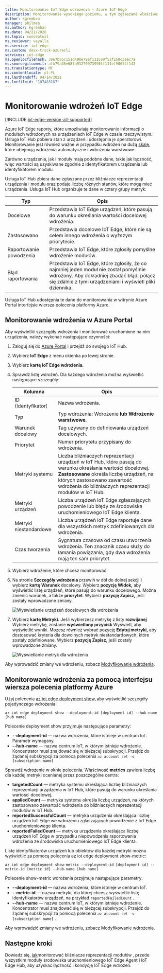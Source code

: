 ```yaml
---
title: Monitorowanie IoT Edge wdrożenia — Azure IoT Edge
description: Monitorowanie wysokiego poziomu, w tym zgłaszane właściwości edgeHub i edgeAgent oraz metryki automatycznego wdrażania.
author: kgremban
manager: philmea
ms.author: kgremban
ms.date: 04/21/2020
ms.topic: conceptual
ms.reviewer: veyalla
ms.service: iot-edge
ms.custom: devx-track-azurecli
services: iot-edge
ms.openlocfilehash: 39e7bb5c151d490e79ef111589f52f260c3e6c7a
ms.sourcegitcommit: afb79a35e687a91270973990ff111ef90634f142
ms.translationtype: MT
ms.contentlocale: pl-PL
ms.lasthandoff: 04/14/2021
ms.locfileid: "107483167"
---
```

# <a name="monitor-iot-edge-deployments"></a>Monitorowanie wdrożeń IoT Edge

[!INCLUDE [iot-edge-version-all-supported](../../includes/iot-edge-version-all-supported.md)]

Azure IoT Edge raporty, które umożliwiają monitorowanie informacji o modułach wdrożonych na urządzeniach IoT Edge w czasie rzeczywistym. Usługa IoT Hub pobiera stan z urządzeń i udostępnia je operatorowi. Monitorowanie jest również ważne w przypadku wdrożeń na dużą [skalę,](module-deployment-monitoring.md) które obejmują wdrożenia automatyczne i wdrożenia warstwowe.

Zarówno urządzenia, jak i moduły mają podobne dane, takie jak łączność, więc wartości są uzyskiwane zgodnie z identyfikatorem urządzenia lub identyfikatorem modułu.

Usługa IoT Hub zbiera dane zgłaszane przez bliźniacze reprezentacji urządzenia i modułu oraz podaje liczbę różnych stanów, które mogą mieć urządzenia. Usługa IoT Hub organizuje te dane w cztery grupy metryk:

| Typ | Opis |
| --- | ---|
| Docelowe | Przedstawia IoT Edge urządzeń, które pasują do warunku określania wartości docelowej wdrożenia. |
| Zastosowano | Przedstawia docelowe IoT Edge, które nie są celem innego wdrożenia o wyższym priorytecie. |
| Raportowanie powodzenia | Przedstawia IoT Edge, które zgłosiły pomyślne wdrożenie modułów. |
| Błąd raportowania | Przedstawia IoT Edge, które zgłosiły, że co najmniej jeden moduł nie został pomyślnie wdrożony. Aby dokładniej zbadać błąd, połącz się zdalnie z tymi urządzeniami i wyświetl pliki dziennika. |

Usługa IoT Hub udostępnia te dane do monitorowania w witrynie Azure Portal interfejsie wiersza polecenia platformy Azure.

## <a name="monitor-a-deployment-in-the-azure-portal"></a>Monitorowanie wdrożenia w Azure Portal

Aby wyświetlić szczegóły wdrożenia i monitorować uruchomione na nim urządzenia, należy wykonać następujące czynności:

1. Zaloguj się do [Azure Portal](https://portal.azure.com) i przejdź do swojego IoT Hub.
1. Wybierz **IoT Edge** z menu okienka po lewej stronie.
1. Wybierz **kartę IoT Edge wdrożenia.**
1. Sprawdź listę wdrożeń. Dla każdego wdrożenia można wyświetlić następujące szczegóły:

    | Kolumna | Opis |
    | --- | --- |
    | ID (Identyfikator) | Nazwa wdrożenia. |
    | Typ | Typ wdrożenia: Wdrożenie **lub** **Wdrożenie warstwowe.** |
    | Warunek docelowy | Tag używany do definiowania urządzeń docelowych. |
    | Priorytet | Numer priorytetu przypisany do wdrożenia. |
    | Metryki systemu | Liczba bliźniaczych reprezentacji urządzeń w IoT Hub, które pasują do warunku określania wartości docelowej. **Zastosowane** określa liczbę urządzeń, na których zastosowano zawartość wdrożenia do bliźniaczych reprezentacji modułów w IoT Hub. |
    | Metryki urządzeń | Liczba urządzeń IoT Edge zgłaszających powodzenie lub błędy ze środowiska uruchomieniowego IoT Edge klienta. |
    | Metryki niestandardowe | Liczba urządzeń IoT Edge raportuje dane dla wszystkich metryk zdefiniowanych dla wdrożenia. |
    | Czas tworzenia | Sygnatura czasowa od czasu utworzenia wdrożenia. Ten znacznik czasu służy do łamania powiązania, gdy dwa wdrożenia mają ten sam priorytet. |

1. Wybierz wdrożenie, które chcesz monitorować.  
1. Na stronie **Szczegóły wdrożenia** przewiń w dół do dolnej sekcji i wybierz **kartę Warunek** docelowy. Wybierz **pozycję Widok,** aby wyświetlić listę urządzeń, które pasują do warunku docelowego. Można zmienić warunek, a także **priorytet**. Wybierz **pozycję Zapisz,** jeśli zostały wprowadzone zmiany.

   ![Wyświetlanie urządzeń docelowych dla wdrożenia](./media/how-to-monitor-iot-edge-deployments/target-devices.png)

1. Wybierz **kartę Metryki.** Jeśli wybierzesz metrykę z listy **rozwijanej** Wybierz metrykę, zostanie **wyświetlony przycisk** Wyświetl, aby wyświetlić wyniki. Możesz również wybrać pozycję **Edytuj metryki,** aby dostosować kryteria dla dowolnych metryk niestandardowych, które zostały zdefiniowane. Wybierz **pozycję Zapisz,** jeśli zostały wprowadzone zmiany.

   ![Wyświetlanie metryk dla wdrożenia](./media/how-to-monitor-iot-edge-deployments/deployment-metrics-tab.png)

Aby wprowadzić zmiany we wdrożeniu, zobacz [Modyfikowanie wdrożenia](how-to-deploy-at-scale.md#modify-a-deployment).

## <a name="monitor-a-deployment-with-azure-cli"></a>Monitorowanie wdrożenia za pomocą interfejsu wiersza polecenia platformy Azure

Użyj polecenia [az iot edge deployment show,](/cli/azure/iot/edge/deployment) aby wyświetlić szczegóły pojedynczego wdrożenia:

```azurecli
az iot edge deployment show --deployment-id [deployment id] --hub-name [hub name]
```

Polecenie deployment show przyjmuje następujące parametry:

* **--deployment-id** — nazwa wdrożenia, które istnieje w centrum IoT. Parametr wymagany.
* **--hub-name** — nazwa centrum IoT, w którym istnieje wdrożenie. Koncentrator musi znajdować się w bieżącej subskrypcji. Przejdź do żądanej subskrypcji za pomocą polecenia `az account set -s [subscription name]`

Sprawdź wdrożenie w oknie polecenia. Właściwość **metrics** zawiera liczbę dla każdej metryki ocenianej przez poszczególne centra:

* **targetedCount** — metryka systemu określająca liczbę bliźniaczych reprezentacji urządzenia w IoT Hub, które pasują do warunku określania wartości docelowej.
* **appliedCount** — metryka systemu określa liczbę urządzeń, na których zastosowano zawartość wdrożenia do bliźniaczych reprezentacji modułów w IoT Hub.
* **reportedSuccessfulCount** — metryka urządzenia określająca liczbę urządzeń IoT Edge we wdrożeniu zgłaszających powodzenie z IoT Edge uruchomieniowego klienta.
* **reportedFailedCount** — metryka urządzenia określająca liczbę urządzeń IoT Edge w przypadku niepowodzenia raportowania wdrożenia ze środowiska uruchomieniowego IoT Edge klienta.

Listę identyfikatorów urządzeń lub obiektów dla każdej metryki można wyświetlić za pomocą polecenia [az iot edge deployment show-metric:](/cli/azure/iot/edge/deployment)

```azurecli
az iot edge deployment show-metric --deployment-id [deployment id] --metric-id [metric id] --hub-name [hub name]
```

Polecenie show-metric wdrożenia przyjmuje następujące parametry:

* **--deployment-id** — nazwa wdrożenia, które istnieje w centrum IoT.
* **--metric-id** — nazwa metryki, dla której chcesz wyświetlić listę identyfikatorów urządzeń, na przykład `reportedFailedCount` .
* **--hub-name** — nazwa centrum IoT, w którym istnieje wdrożenie. Koncentrator musi znajdować się w bieżącej subskrypcji. Przejdź do żądanej subskrypcji za pomocą polecenia `az account set -s [subscription name]` .

Aby wprowadzić zmiany we wdrożeniu, zobacz [Modyfikowanie wdrożenia](how-to-deploy-cli-at-scale.md#modify-a-deployment).

## <a name="next-steps"></a>Następne kroki

Dowiedz się, [jak](how-to-monitor-module-twins.md)monitorować bliźniacze reprezentacji modułów , przede wszystkim moduły środowiska uruchomieniowego IoT Edge Agent i IoT Edge Hub, aby uzyskać łączność i kondycję IoT Edge wdrożeń.
